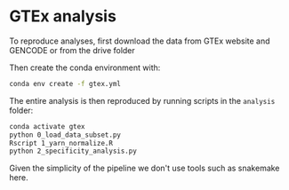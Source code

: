 # GTEx analysis

To reproduce analyses, first download the data from GTEx website and GENCODE or from the drive folder

Then create the conda environment with:
```bash
conda env create -f gtex.yml
```

The entire analysis is then reproduced by running scripts in the `analysis` folder:
```bash
conda activate gtex
python 0_load_data_subset.py
Rscript 1_yarn_normalize.R
python 2_specificity_analysis.py
```

Given the simplicity of the pipeline we don't use tools such as snakemake here.

